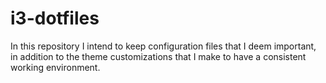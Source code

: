 # i3-dotfiles
In this repository I intend to keep configuration files that I deem important, in addition to the theme customizations that I make to have a consistent working environment.
